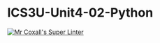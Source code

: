 # ICS3U-Unit4-02-Python


[![Mr Coxall's Super Linter](https://github.com/marshall-demars/ICS3U-Unit4-02-Python/workflows/Mr%20Coxall's%20Super%20Linter/badge.svg)](https://github.com/marshall-demars/ICS3U-Unit4-02-Python/actions/)
